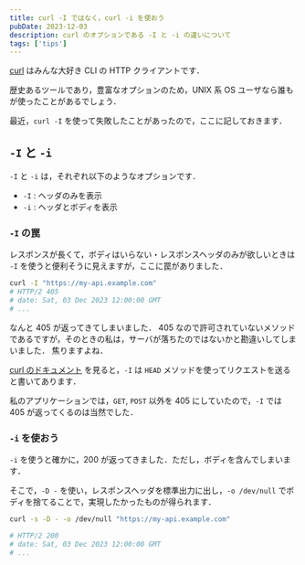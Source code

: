 ```yaml
---
title: curl -I ではなく，curl -i を使おう
pubDate: 2023-12-03
description: curl のオプションである -I と -i の違いについて
tags: ['tips']
---
```


[curl](https://github.com/curl/curl) はみんな大好き CLI の HTTP クライアントです．

歴史あるツールであり，豊富なオプションのため，UNIX 系 OS ユーザなら誰もが使ったことがあるでしょう．

最近，`curl -I` を使って失敗したことがあったので，ここに記しておきます．

## `-I` と `-i`

`-I` と `-i` は，それぞれ以下のようなオプションです．

- `-I` : ヘッダのみを表示
- `-i` : ヘッダとボディを表示

### `-I` の罠

レスポンスが長くて，ボディはいらない・レスポンスヘッダのみが欲しいときは `-I` を使うと便利そうに見えますが，ここに罠がありました．

```sh
curl -I "https://my-api.example.com"
# HTTP/2 405
# date: Sat, 03 Dec 2023 12:00:00 GMT
# ...
```

なんと 405 が返ってきてしまいました．
405 なので許可されていないメソッドであるですが，そのときの私は，サーバが落ちたのではないかと勘違いしてしまいました．
焦りますよね．

[curl のドキュメント](https://curl.se/docs/manpage.html) を見ると，`-I` は `HEAD` メソッドを使ってリクエストを送ると書いてあります．

私のアプリケーションでは，`GET`, `POST` 以外を 405 にしていたので，`-I` では 405 が返ってくるのは当然でした．

### `-i` を使おう

`-i` を使うと確かに，200 が返ってきました．ただし，ボディを含んでしまいます．

そこで，`-D -` を使い，レスポンスヘッダを標準出力に出し，`-o /dev/null` でボディを捨てることで，実現したかったものが得られます．

```sh
curl -s -D - -o /dev/null "https://my-api.example.com"

# HTTP/2 200
# date: Sat, 03 Dec 2023 12:00:00 GMT
# ...
```
